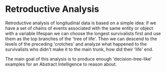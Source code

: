 # Retroductive Analysis
Retroductive analysis of longitudinal data is based on a simple idea:
if we have a set of chains of events associated with the same entity
or object with a variable lifespan we can choose the longest survivalists
first and use them as the top branches of the 'tree of life'. Then we
can descend to the levels of the preceding 'crotches' and analyze what
happened to the survivalists who didn't make it to the main trunk, how
did their 'life' end.

The main goal of this analysis is to produce enough 'decision-tree-like'
examples for an Abstract Intelligence to reason about.
